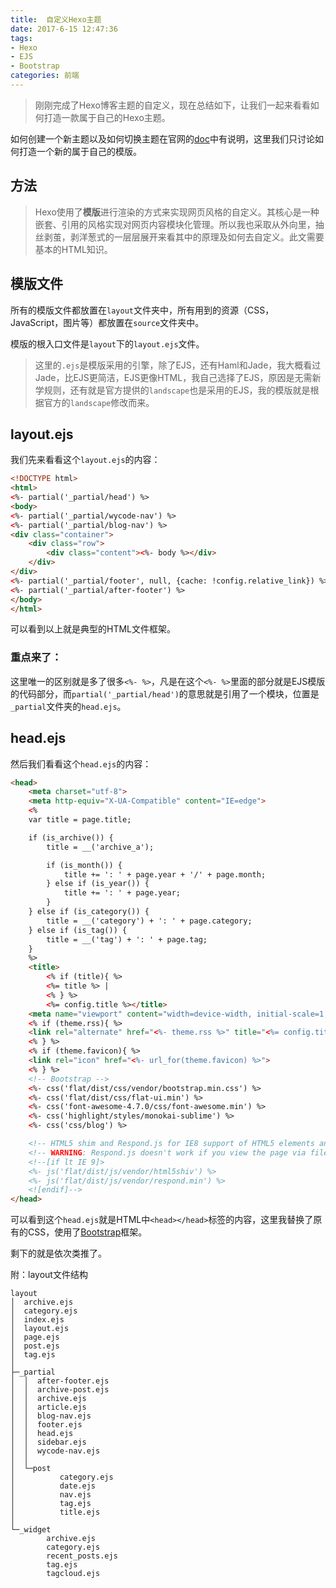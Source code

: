 ```yaml
---
title:  自定义Hexo主题
date: 2017-6-15 12:47:36
tags:
- Hexo
- EJS
- Bootstrap
categories: 前端
---
```


> 刚刚完成了Hexo博客主题的自定义，现在总结如下，让我们一起来看看如何打造一款属于自己的Hexo主题。

如何创建一个新主题以及如何切换主题在官网的[doc](https://hexo.io/zh-cn/docs/themes.html "doc")中有说明，这里我们只讨论如何打造一个新的属于自己的模版。
## 方法
> Hexo使用了**模版**进行渲染的方式来实现网页风格的自定义。其核心是一种嵌套、引用的风格实现对网页内容模块化管理。所以我也采取从外向里，抽丝剥茧，剥洋葱式的一层层展开来看其中的原理及如何去自定义。此文需要基本的HTML知识。

<!--more-->
## 模版文件
所有的模版文件都放置在`layout`文件夹中，所有用到的资源（CSS，JavaScript，图片等）都放置在`source`文件夹中。

模版的根入口文件是`layout`下的`layout.ejs`文件。

> 这里的`.ejs`是模版采用的引擎，除了EJS，还有Haml和Jade，我大概看过Jade，比EJS更简洁，EJS更像HTML，我自己选择了EJS，原因是无需新学规则，还有就是官方提供的`landscape`也是采用的EJS，我的模版就是根据官方的`landscape`修改而来。

## layout.ejs
我们先来看看这个`layout.ejs`的内容：
```html
<!DOCTYPE html>
<html>
<%- partial('_partial/head') %>
<body>
<%- partial('_partial/wycode-nav') %>
<%- partial('_partial/blog-nav') %>
<div class="container">
    <div class="row">
        <div class="content"><%- body %></div>
    </div>
</div>
<%- partial('_partial/footer', null, {cache: !config.relative_link}) %>
<%- partial('_partial/after-footer') %>
</body>
</html>
```
可以看到以上就是典型的HTML文件框架。
### 重点来了：
这里唯一的区别就是多了很多`<%- %>`，凡是在这个`<%- %>`里面的部分就是EJS模版的代码部分，而`partial('_partial/head')`的意思就是引用了一个模块，位置是`_partial`文件夹的`head.ejs`。

## head.ejs
然后我们看看这个`head.ejs`的内容：
```html
<head>
    <meta charset="utf-8">
    <meta http-equiv="X-UA-Compatible" content="IE=edge">
    <%
    var title = page.title;

    if (is_archive()) {
        title = __('archive_a');

        if (is_month()) {
            title += ': ' + page.year + '/' + page.month;
        } else if (is_year()) {
            title += ': ' + page.year;
        }
    } else if (is_category()) {
        title = __('category') + ': ' + page.category;
    } else if (is_tag()) {
        title = __('tag') + ': ' + page.tag;
    }
    %>
    <title>
        <% if (title){ %>
        <%= title %> |
        <% } %>
        <%= config.title %></title>
    <meta name="viewport" content="width=device-width, initial-scale=1, maximum-scale=1">
    <% if (theme.rss){ %>
    <link rel="alternate" href="<%- theme.rss %>" title="<%= config.title %>" type="application/atom+xml">
    <% } %>
    <% if (theme.favicon){ %>
    <link rel="icon" href="<%- url_for(theme.favicon) %>">
    <% } %>
    <!-- Bootstrap -->
    <%- css('flat/dist/css/vendor/bootstrap.min.css') %>
    <%- css('flat/dist/css/flat-ui.min') %>
    <%- css('font-awesome-4.7.0/css/font-awesome.min') %>
    <%- css('highlight/styles/monokai-sublime') %>
    <%- css('css/blog') %>

    <!-- HTML5 shim and Respond.js for IE8 support of HTML5 elements and media queries -->
    <!-- WARNING: Respond.js doesn't work if you view the page via file:// -->
    <!--[if lt IE 9]>
    <%- js('flat/dist/js/vendor/html5shiv') %>
    <%- js('flat/dist/js/vendor/respond.min') %>
    <![endif]-->
</head>
```
可以看到这个`head.ejs`就是HTML中`<head></head>`标签的内容，这里我替换了原有的CSS，使用了[Bootstrap](http://www.bootcss.com/ "Bootstrap")框架。

剩下的就是依次类推了。

附：layout文件结构
```
layout
│  archive.ejs
│  category.ejs
│  index.ejs
│  layout.ejs
│  page.ejs
│  post.ejs
│  tag.ejs
│
├─_partial
│  │  after-footer.ejs
│  │  archive-post.ejs
│  │  archive.ejs
│  │  article.ejs
│  │  blog-nav.ejs
│  │  footer.ejs
│  │  head.ejs
│  │  sidebar.ejs
│  │  wycode-nav.ejs
│  │
│  └─post
│          category.ejs
│          date.ejs
│          nav.ejs
│          tag.ejs
│          title.ejs
│
└─_widget
        archive.ejs
        category.ejs
        recent_posts.ejs
        tag.ejs
        tagcloud.ejs
```
